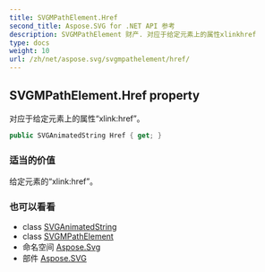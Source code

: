 ```yaml
---
title: SVGMPathElement.Href
second_title: Aspose.SVG for .NET API 参考
description: SVGMPathElement 财产. 对应于给定元素上的属性xlinkhref
type: docs
weight: 10
url: /zh/net/aspose.svg/svgmpathelement/href/
---
```

## SVGMPathElement.Href property

对应于给定元素上的属性“xlink:href”。

```csharp
public SVGAnimatedString Href { get; }
```

### 适当的价值

给定元素的“xlink:href”。

### 也可以看看

* class [SVGAnimatedString](../../../aspose.svg.datatypes/svganimatedstring/)
* class [SVGMPathElement](../)
* 命名空间 [Aspose.Svg](../../svgmpathelement/)
* 部件 [Aspose.SVG](../../../)


